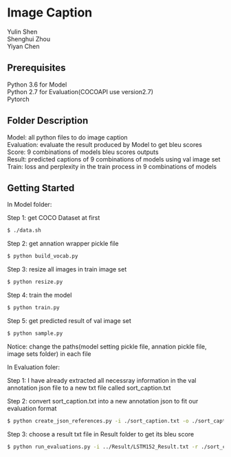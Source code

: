 # Image Caption

Yulin Shen \
Shenghui Zhou \
Yiyan Chen 

## Prerequisites

Python 3.6 for Model \
Python 2.7 for Evaluation(COCOAPI use version2.7) \
Pytorch

## Folder Description

Model: all python files to do image caption \
Evaluation: evaluate the result produced by Model to get bleu scores \
Score: 9 combinations of models bleu scores outputs \
Result: predicted captions of 9 combinations of models using val image set \
Train: loss and perplexity in the train process in 9 combinations of models

## Getting Started

In Model folder: 

Step 1: get COCO Dataset at first
```bash
$ ./data.sh   
```
Step 2: get annation wrapper pickle file
```bash
$ python build_vocab.py 
```
Step 3: resize all images in train image set
```bash
$ python resize.py 
```
Step 4: train the model
```bash
$ python train.py 
```
Step 5: get predicted result of val image set
```bash
$ python sample.py 
```
Notice: change the paths(model setting pickle file, annation pickle file, image sets folder) in each file 

In Evaluation foler: 

Step 1: I have already extracted all necessray information in the val annotation json file to a new txt file called sort_caption.txt

Step 2: convert sort_caption.txt into a new annotation json to fit our evaluation format 
```bash
$ python create_json_references.py -i ./sort_caption.txt -o ./sort_caption.json 
```
Step 3: choose a result txt file in Result folder to get its bleu score
```bash
$ python run_evaluations.py -i ../Result/LSTM152_Result.txt -r ./sort_caption.json
```


